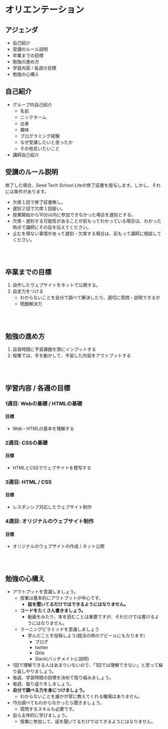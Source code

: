 # オリエンテーション

## アジェンダ
- 自己紹介
- 受講のルール説明
- 卒業までの目標
- 勉強の進め方
- 学習内容 / 各週の目標
- 勉強の心構え


## 自己紹介
- グループ内自己紹介
  - 名前
  - ニックネーム
  - 出身
  - 趣味
  - プログラミング経験
  - なぜ受講したいと思ったか
  - その他言いたいこと
- 講師自己紹介

## 受講のルール説明

修了した場合、Seed Tech School Liteの修了証書を授与します。しかし、それには条件があります。

- 欠席１回で修了証書無し。
- 遅刻２回で欠席１回扱い。
- 授業開始から10分以内に参加できなかった場合を遅刻とする。
- 欠席・遅刻する可能性があることが前もってわかっている場合は、わかった時点で講師にその旨を伝えてください。
- 止むを得ない事情があって遅刻・欠席する場合は、前もって講師に相談してください。

<br><br>

## 卒業までの目標
1. 自作したウェブサイトをネットで公開する。
2. 自走力をつける
   - わからないことを自分で調べて解決したり、適切に質問・説明できるか
   - 問題解決力

<br><br>

## 勉強の進め方
1. 自習時間に予習課題を頭にインプットする
2. 授業では、手を動かして、予習した内容をアウトプットする

<br><br>

## 学習内容 / 各週の目標

### 1週目: Webの基礎 / HTMLの基礎
#### 目標
- Web・HTMLの基本を理解する

### 2週目: CSSの基礎
#### 目標
- HTMLとCSSでウェブサイトを模写する

### 3週目: HTML / CSS
#### 目標
- レスポンシブ対応したウェブサイト制作

### 4週目: オリジナルのウェブサイト制作
#### 目標
- オリジナルのウェブサイトの作成 / ネット公開

<br><br>

## 勉強の心構え

- アウトプットを意識しましょう。
  - 授業は基本的にアウトプットが中心です。
    - **話を聞いてるだけではできるようにはなりません。**
  - **コードをたくさん書きましょう。**
    - 動画をみたり、本を読むことは重要ですが、それだけでは書けるようにはなりません。
  - ラーニングピラミッドを意識しましょう
    - 学んだことを投稿しよう(就活の時のアピールにもなります)
      - ブログ
      - twitter
      - Qiita
      - Slack(バッチメイトに説明)
- 1回で理解できる人はあまりいないので、「1回では理解できない」と思って繰り返しやりましょう。
- 毎週、学習時間の目標を決めて取り組みましょう。
- 毎週、振り返りをしましょう。
- **自分で調べる力を身につけましょう。**
  - わからないことを誰かが常に教えてくれる職場はありません。
- 15分調べてもわからなかったら聞きましょう。
  - 質問するスキルも必要です。
- 自ら主体的に学びましょう。
  - 授業に参加して、話を聞いてるだけではできるようにはなりません。
